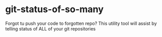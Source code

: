 git-status-of-so-many
=====================

Forgot tu push your code to forgotten repo? This utility tool will assist by telling status of ALL of your git repositories
